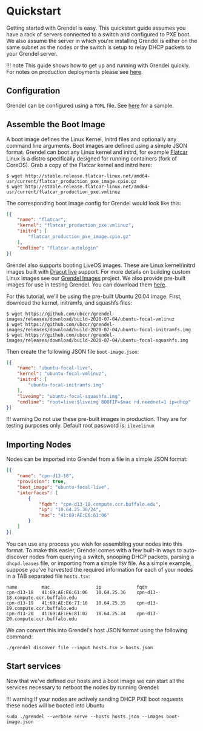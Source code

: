 # Quickstart

Getting started with Grendel is easy. This quickstart guide assumes you have a
rack of servers connected to a switch and configured to PXE boot. We also
assume the server in which you're installing Grendel is either on the same
subnet as the nodes or the switch is setup to relay DHCP packets to your
Grendel server.

!!! note
    This guide shows how to get up and running with Grendel quickly. For
    notes on production deployments please see [here](production.md).

## Configuration

Grendel can be configured using a `TOML` file. See
[here](https://github.com/ubccr/grendel/blob/master/grendel.toml.sample) for a
sample.

## Assemble the Boot Image

A boot image defines the Linux Kernel, Initrd files and optionally any command
line arguments. Boot images are defined using a simple JSON format. Grendel can
boot any Linux kernel and initrd, for example [Flatcar](https://www.flatcar-linux.org/) 
Linux is a distro specifically designed for running containers (fork of
CoreOS). Grab a copy of the Flatcar kernel and initrd here:

```
$ wget http://stable.release.flatcar-linux.net/amd64-usr/current/flatcar_production_pxe_image.cpio.gz
$ wget http://stable.release.flatcar-linux.net/amd64-usr/current/flatcar_production_pxe.vmlinuz
```

The corresponding boot image config for Grendel would look like this:

```json
[{
    "name": "flatcar",
    "kernel": "flatcar_production_pxe.vmlinuz",
    "initrd": [
        "flatcar_production_pxe_image.cpio.gz"
    ],
    "cmdline": "flatcar.autologin"
}]
```

Grendel also supports booting LiveOS images. These are Linux kernel/initrd
images built with [Dracut live](https://mirrors.edge.kernel.org/pub/linux/utils/boot/dracut/dracut.html#_booting_live_images) 
support. For more details on building custom Linux images see our [Grendel Images](https://github.com/ubccr/grendel-images)
project. We also provide pre-built images for use in testing Grendel. You can
download them [here](https://github.com/ubccr/grendel-images/releases). 

For this tutorial, we'll be using the pre-built Ubuntu 20.04 image. First,
download the kernel, initramfs, and squashfs files:

```
$ wget https://github.com/ubccr/grendel-images/releases/download/build-2020-07-04/ubuntu-focal-vmlinuz
$ wget https://github.com/ubccr/grendel-images/releases/download/build-2020-07-04/ubuntu-focal-initramfs.img
$ wget https://github.com/ubccr/grendel-images/releases/download/build-2020-07-04/ubuntu-focal-squashfs.img
```

Then create the following JSON file `boot-image.json`:

```json
[{
    "name": "ubuntu-focal-live",
    "kernel": "ubuntu-focal-vmlinuz",
    "initrd": [
        "ubuntu-focal-initramfs.img"
    ],
    "liveimg": "ubuntu-focal-squashfs.img",
    "cmdline": "root=live:$liveimg BOOTIF=$mac rd.neednet=1 ip=dhcp"
}]
```

!!! warning
    Do not use these pre-built images in production. They are for testing purposes only.
    Default root password is: `ilovelinux`

## Importing Nodes

Nodes can be imported into Grendel from a file in a simple JSON format:

```json
[{
    "name": "cpn-d13-18",
    "provision": true,
    "boot_image": "ubuntu-focal-live",
    "interfaces": [
        {
            "fqdn": "cpn-d13-18.compute.ccr.buffalo.edu",
            "ip": "10.64.25.36/24",
            "mac": "41:69:AE:E6:61:06"
        }
    ]
}]
```

You can use any process you wish for assembling your nodes into this format. To
make this easier, Grendel comes with a few built-in ways to auto-discover nodes
from querying a switch, snooping DHCP packets, parsing a `dhcpd.leases` file,
or importing from a simple `TSV` file. As a simple example, suppose you've
harvested the required information for each of your nodes in a TAB separated
file `hosts.tsv`:

```
name         mac                 ip             fqdn
cpn-d13-18   41:69:AE:E6:61:06   10.64.25.36    cpn-d13-18.compute.ccr.buffalo.edu
cpn-d13-19   41:69:AE:E6:71:16   10.64.25.35    cpn-d13-19.compute.ccr.buffalo.edu
cpn-d13-20   41:69:AE:E6:81:02   10.64.25.34    cpn-d13-20.compute.ccr.buffalo.edu
```

We can convert this into Grendel's host JSON format using the following
command:

```
./grendel discover file --input hosts.tsv > hosts.json
```

## Start services

Now that we've defined our hosts and a boot image we can start all the services
necessary to netboot the nodes by running Grendel:

!!! warning
    If your nodes are actively sending DHCP PXE boot requests these nodes will
    be booted into Ubuntu

```
sudo ./grendel --verbose serve --hosts hosts.json --images boot-image.json
```

